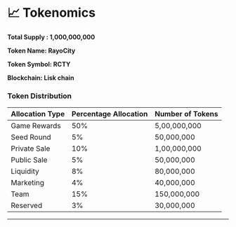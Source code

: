# 📈 Tokenomics

**Total Supply : 1,000,000,000**

**Token Name: RayoCity**

**Token Symbol: RCTY**&#x20;

**Blockchain: Lisk chain**

### **Token Distribution**

| Allocation Type | Percentage Allocation | Number of Tokens |
| --------------- | --------------------- | ---------------- |
| Game Rewards    | 50%                   | 5,00,000,000     |
| Seed Round      | 5%                    | 50,000,000       |
| Private Sale    | 10%                   | 1,00,000,000     |
| Public Sale     | 5%                    | 50,000,000       |
| Liquidity       | 8%                    | 80,000,000       |
| Marketing       | 4%                    | 40,000,000       |
| Team            | 15%                   | 150,000,000      |
| Reserved        | 3%                    | 30,000,000       |

****







